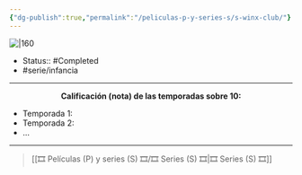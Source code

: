 ```yaml
---
{"dg-publish":true,"permalink":"/peliculas-p-y-series-s/s-winx-club/"}
---
```



![|160](https://m.media-amazon.com/images/M/MV5BOTQ4NWYyZWYtNDQ3NS00MDhjLWEyYzYtNDcwMjQyNjkzMTY1XkEyXkFqcGdeQXVyOTMwNTUwNTk@._V1_SX300.jpg)

- Status:: #Completed 
- #serie/infancia 

---

**<center>Calificación (nota) de las temporadas sobre 10:</center>**

- Temporada 1: 
- Temporada 2: 
- ...

---

> [[🎞️ Películas (P) y series (S) 🎞️/🎞️ Series (S) 🎞️\|🎞️ Series (S) 🎞️]]
